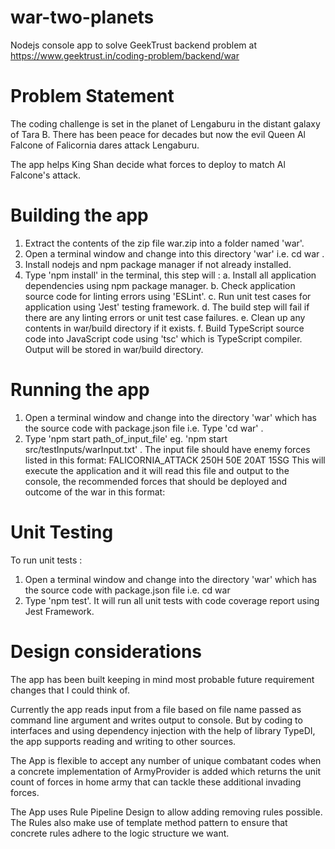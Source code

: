 # war-two-planets

Nodejs console app to solve GeekTrust backend problem at https://www.geektrust.in/coding-problem/backend/war

# Problem Statement

The coding challenge is set in the planet of Lengaburu in the distant galaxy of Tara B. There has been peace for decades but now the evil Queen Al Falcone of Falicornia dares attack Lengaburu.

The app helps King Shan decide what forces to deploy to match Al Falcone's attack.

# Building the app

1. Extract the contents of the zip file war.zip into a folder named 'war'.
2. Open a terminal window and change into this directory 'war' i.e. cd war .
3. Install nodejs and npm package manager if not already installed.
4. Type 'npm install' in the terminal, this step will :
   a. Install all application dependencies using npm package manager.
   b. Check application source code for linting errors using 'ESLint'.
   c. Run unit test cases for application using 'Jest' testing framework.
   d. The build step will fail if there are any linting errors or unit test case failures.
   e. Clean up any contents in war/build directory if it exists.
   f. Build TypeScript source code into JavaScript code using 'tsc' which is TypeScript compiler. Output will be stored in war/build directory.

# Running the app

1. Open a terminal window and change into the directory 'war' which has the source code with package.json file i.e. Type 'cd war' .
2. Type 'npm start path_of_input_file' eg. 'npm start src/testInputs/warInput.txt' .
   The input file should have enemy forces listed in this format: FALICORNIA_ATTACK 250H 50E 20AT 15SG
   This will execute the application and it will read this file and output to the console, the recommended forces that should be deployed and outcome of the war in this format:

# Unit Testing

To run unit tests :

1. Open a terminal window and change into the directory 'war' which has the source code with package.json file i.e. cd war
2. Type 'npm test'. It will run all unit tests with code coverage report using Jest Framework.

# Design considerations

The app has been built keeping in mind most probable future requirement changes that I could think of.

Currently the app reads input from a file based on file name passed as command line argument and writes output to console.
But by coding to interfaces and using dependency injection with the help of library TypeDI, the app supports reading and writing to other sources.

The App is flexible to accept any number of unique combatant codes when a concrete implementation of ArmyProvider is added which returns the unit count of forces in home army that can tackle these additional invading forces.

The App uses Rule Pipeline Design to allow adding removing rules possible.
The Rules also make use of template method pattern to ensure that concrete rules adhere to the logic structure we want.
